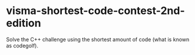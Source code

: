 # visma-shortest-code-contest-2nd-edition
Solve the C++ challenge using the shortest amount of code (what is known as codegolf).
